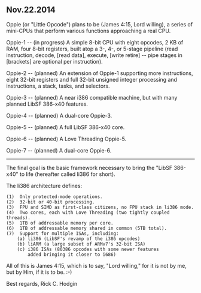 Nov.22.2014
-----------

Oppie (or "Little Opcode") plans to be (James 4:15, Lord willing), a
series of mini-CPUs that perform various functions approaching a real
CPU.

Oppie-1 -- (in progress) A simple 8-bit CPU with eight opcodes, 2 KB of
		RAM, four 8-bit registers, built atop a 3-, 4-, or 5-stage
		pipeline (read instruction, decode, [read data], execute,
		[write retire] -- pipe stages in [brackets] are optional
		per instruction).

Oppie-2 -- (planned) An extension of Oppie-1 supporting more instructions,
		eight 32-bit registers and full 32-bit unsigned integer
		processing and instructions, a stack, tasks, and selectors.

Oppie-3 -- (planned) A near i386 compatible machine, but with many
		planned LibSF 386-x40 features.

Oppie-4 -- (planned) A dual-core Oppie-3.

Oppie-5 -- (planned) A full LibSF 386-x40 core.
		
Oppie-6 -- (planned) A Love Threading Oppie-5.

Oppie-7 -- (planned) A dual-core Oppie-6.

-----
The final goal is the basic framework necessary to bring the
"LibSF 386-x40" to life (hereafter called li386 for short).

The li386 architecture defines:

	(1)  Only protected-mode operations.
	(2)  32-bit or 40-bit processing.
	(3)  FPU and SIMD as first-class citizens, no FPU stack in li386 mode.
	(4)  Two cores, each with Love Threading (two tightly coupled threads).
	(5)  1TB of addressable memory per core.
	(6)  1TB of addressable memory shared in common (5TB total).
	(7)  Support for multiple ISAs, including:
		(a) li386 (LibSF's revamp of the i386 opcodes)
		(b) liARM (a large subset of ARMv7's 32-bit ISA)
		(c) i386 ISAs (80386 opcodes with some newer features
			added bringing it closer to i686)

All of this is James 4:15, which is to say, "Lord willing," for it is
not by me, but by Him, if it is to be. :-)

Best regards,
Rick C. Hodgin
